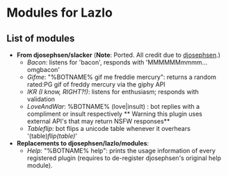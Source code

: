 Modules for Lazlo
=====

List of modules
-----
* **From djosephsen/slacker** (**Note**: Ported. All credit due to [djosephsen](http://github.com/djosephsen).)
  * *Bacon*: listens for 'bacon', responds with 'MMMMMMmmmm... omgbacon'
  * *Gifme*: "%BOTNAME% gif me freddie mercury": returns a random rated:PG gif of freddy mercury via the giphy API
  * *IKR (I know, RIGHT?!)*: listens for enthusiasm; responds with validation
  * *LoveAndWar*: %BOTNAME% (love|insult) <noun>: bot replies with a compliment or insult respectively ** Warning this plugin uses external API's that may return NSFW responses**
  * *Tableflip*: bot flips a unicode table whenever it overhears '(table)*flip(table)*'
* **Replacements to djosephsen/lazlo/modules**:
  * *Help*: "%BOTNAME% help": prints the usage information of every registered plugin (requires to de-register djosephsen's original help module).

